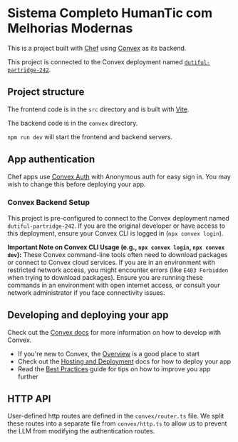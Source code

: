 # Sistema Completo HumanTic com Melhorias Modernas
  
This is a project built with [Chef](https://chef.convex.dev) using [Convex](https://convex.dev) as its backend.
  
This project is connected to the Convex deployment named [`dutiful-partridge-242`](https://dashboard.convex.dev/d/dutiful-partridge-242).
  
## Project structure
  
The frontend code is in the `src` directory and is built with [Vite](https://vitejs.dev/).
  
The backend code is in the `convex` directory.
  
`npm run dev` will start the frontend and backend servers.

## App authentication

Chef apps use [Convex Auth](https://auth.convex.dev/) with Anonymous auth for easy sign in. You may wish to change this before deploying your app.

### Convex Backend Setup

This project is pre-configured to connect to the Convex deployment named `dutiful-partridge-242`. If you are the original developer or have access to this deployment, ensure your Convex CLI is logged in (`npx convex login`).

**Important Note on Convex CLI Usage (e.g., `npx convex login`, `npx convex dev`):**
These Convex command-line tools often need to download packages or connect to Convex cloud services. If you are in an environment with restricted network access, you might encounter errors (like `E403 Forbidden` when trying to download packages). Ensure you are running these commands in an environment with open internet access, or consult your network administrator if you face connectivity issues.

## Developing and deploying your app

Check out the [Convex docs](https://docs.convex.dev/) for more information on how to develop with Convex.
* If you're new to Convex, the [Overview](https://docs.convex.dev/understanding/) is a good place to start
* Check out the [Hosting and Deployment](https://docs.convex.dev/production/) docs for how to deploy your app
* Read the [Best Practices](https://docs.convex.dev/understanding/best-practices/) guide for tips on how to improve you app further

## HTTP API

User-defined http routes are defined in the `convex/router.ts` file. We split these routes into a separate file from `convex/http.ts` to allow us to prevent the LLM from modifying the authentication routes.
